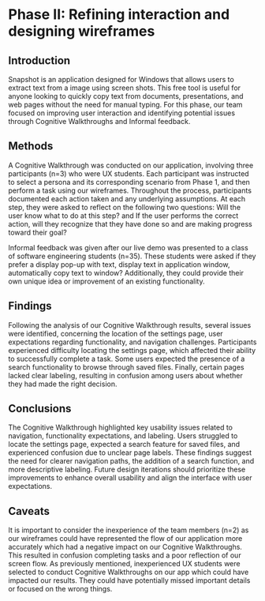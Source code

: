 # Phase II: Refining interaction and designing wireframes

## Introduction

Snapshot is an application designed for Windows that allows users to extract text from a image using screen shots. This free tool is useful for anyone looking to quickly copy text from documents, presentations, and web pages without the need for manual typing. For this phase, our team focused on improving user interaction and identifying potential issues through Cognitive Walkthroughs and Informal feedback.

## Methods

A Cognitive Walkthrough was conducted on our application, involving three participants (n=3) who were UX students. Each participant was instructed to select a persona and its corresponding scenario from Phase 1, and then perform a task using our wireframes. Throughout the process, participants documented each action taken and any underlying assumptions. At each step, they were asked to reflect on the following two questions: Will the user know what to do at this step? and If the user performs the correct action, will they recognize that they have done so and are making progress toward their goal?

Informal feedback was given after our live demo was presented to a class of software engineering students (n=35). These students were asked if they prefer a display pop-up with text, display text in application window, automatically copy text to window? Additionally, they could provide their own unique idea or improvement of an existing functionality. 

## Findings

Following the analysis of our Cognitive Walkthrough results, several issues were identified, concerning the location of the settings page, user expectations regarding functionality, and navigation challenges. Participants experienced difficulty locating the settings page, which affected their ability to successfully complete a task. Some users expected the presence of a search functionality to browse through saved files. Finally, certain pages lacked clear labeling, resulting in confusion among users about whether they had made the right decision.

## Conclusions

The Cognitive Walkthrough highlighted key usability issues related to navigation, functionality expectations, and labeling. Users struggled to locate the settings page, expected a search feature for saved files, and experienced confusion due to unclear page labels. These findings suggest the need for clearer navigation paths, the addition of a search function, and more descriptive labeling. Future design iterations should prioritize these improvements to enhance overall usability and align the interface with user expectations.

## Caveats

It is important to consider the inexperience of the team members (n=2) as our wireframes could have represented the flow of our application more accurately which had a negative impact on our Cognitive Walkthroughs. This resulted in confusion completing tasks and a poor reflection of our screen flow. As previously mentioned, inexperienced UX students were selected to conduct Cognitive Walkthroughs on our app which could have impacted our results. They could have potentially missed important details or focused on the wrong things.

